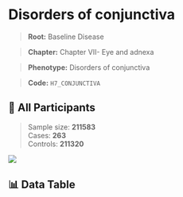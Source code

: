 # Disorders of conjunctiva

> **Root:** Baseline Disease  

> **Chapter:** Chapter VII- Eye and adnexa  

> **Phenotype:** Disorders of conjunctiva  

> **Code:** `H7_CONJUNCTIVA`

## 🧪 All Participants  
> Sample size: **211583**  
> Cases: **263**  
> Controls: **211320**
<img src="/Sensitive/Figures/ALL/Baseline/H7_CONJUNCTIVA.png"/>

## 📊 Data Table
<CsvTableMRF src="/Sensitive/Data/ALL/Baseline/LG_H7_CONJUNCTIVA.csv"/>

